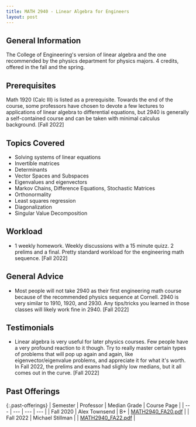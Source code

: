 ```yaml
---
title: MATH 2940 - Linear Algebra for Engineers
layout: post
---
```


<link rel="stylesheet" href="../main.css">

## General Information

The College of Engineering's version of linear algebra and the one recommended by the physics department for physics majors. 4 credits, offered in the fall and the spring. 

## Prerequisites

Math 1920 (Calc III) is listed as a prerequisite. Towards the end of the course, some professors have chosen to devote a few lectures to applications of linear algebra to differential equations, but 2940 is generally a self-contained course and can be taken with minimal calculus background. [Fall 2022]

## Topics Covered

  - Solving systems of linear equations
  - Invertible matrices
  - Determinants
  - Vector Spaces and Subspaces
  - Eigenvalues and eigenvectors 
  - Markov Chains, Difference Equations, Stochastic Matrices
  - Orthonormality
  - Least squares regression
  - Diagonalization
  - Singular Value Decomposition

## Workload

  - 1 weekly homework. Weekly discussions with a 15 minute quizz. 2 prelims and a final. Pretty standard workload for the engineering math sequence. [Fall 2022]

## General Advice

  - Most people will not take 2940 as their first engineering math course because of the recommended physics sequence at Cornell. 2940 is very similar to 1910, 1920, and 2930. Any tips/tricks you learned in those classes will likely work fine in 2940. [Fall 2022]

## Testimonials

  - Linear algebra is very useful for later physics courses. Few people have a very profound reaction to it though. Try to really master certain types of problems that will pop up again and again, like eigenvector/eigenvalue problems, and appreciate it for what it's worth. In Fall 2022, the prelims and exams had slighly low medians, but it all comes out in the curve. [Fall 2022]

## Past Offerings

{:.past-offerings}
| Semester | Professor | Median Grade | Course Page |
| --- | --- | --- | --- |
| Fall 2020 | Alex Townsend | B+ | <a href="/syllabi/MATH2940_FA20.pdf">MATH2940_FA20.pdf</a> |
| Fall 2022 | Michael Stillman |  | <a href="/syllabi/MATH2940_FA22.pdf">MATH2940_FA22.pdf</a> |
